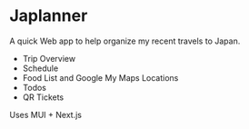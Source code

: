 # Japlanner
A quick Web app to help organize my recent travels to Japan. 

- Trip Overview
- Schedule
- Food List and Google My Maps Locations
- Todos
- QR Tickets

Uses MUI + Next.js
